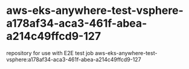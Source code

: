 # aws-eks-anywhere-test-vsphere-a178af34-aca3-461f-abea-a214c49ffcd9-127
repository for use with E2E test job aws-eks-anywhere-test-vsphere:a178af34-aca3-461f-abea-a214c49ffcd9-127
